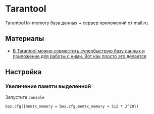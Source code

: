 # Tarantool
Tarantool In-memory база данных + сервер приложений от mail.ru.

## Материалы

- [В Tarantool можно совместить супербыструю базу данных и приложение для работы с ними. Вот как просто это делается](https://habr.com/ru/company/rebrainme/blog/521556/)


## Настройка

### Увеличение памяти выделенной 
Запустите `console`
```
box.cfg({memtx_memory = box.cfg.memtx_memory + 512 * 2^20})
```